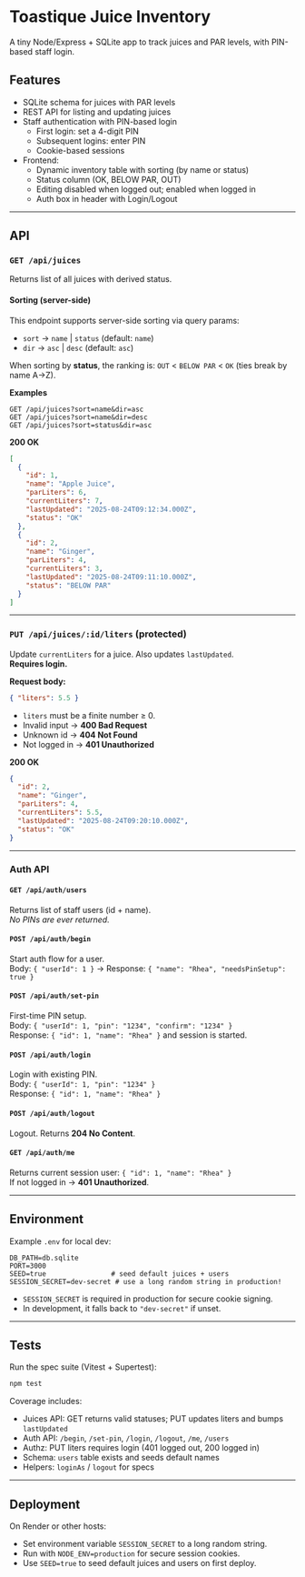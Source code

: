 # Toastique Juice Inventory

A tiny Node/Express + SQLite app to track juices and PAR levels, with PIN-based staff login.

## Features
- SQLite schema for juices with PAR levels
- REST API for listing and updating juices
- Staff authentication with PIN-based login
  - First login: set a 4-digit PIN
  - Subsequent logins: enter PIN
  - Cookie-based sessions
- Frontend:
  - Dynamic inventory table with sorting (by name or status)
  - Status column (OK, BELOW PAR, OUT)
  - Editing disabled when logged out; enabled when logged in
  - Auth box in header with Login/Logout

---

## API

### `GET /api/juices`

Returns list of all juices with derived status.

#### Sorting (server-side)
This endpoint supports server-side sorting via query params:

- `sort` → `name` | `status` (default: `name`)
- `dir`  → `asc`  | `desc`   (default: `asc`)

When sorting by **status**, the ranking is:
`OUT` < `BELOW PAR` < `OK` (ties break by name A→Z).

**Examples**
```
GET /api/juices?sort=name&dir=asc
GET /api/juices?sort=name&dir=desc
GET /api/juices?sort=status&dir=asc
```

**200 OK**
```json
[
  {
    "id": 1,
    "name": "Apple Juice",
    "parLiters": 6,
    "currentLiters": 7,
    "lastUpdated": "2025-08-24T09:12:34.000Z",
    "status": "OK"
  },
  {
    "id": 2,
    "name": "Ginger",
    "parLiters": 4,
    "currentLiters": 3,
    "lastUpdated": "2025-08-24T09:11:10.000Z",
    "status": "BELOW PAR"
  }
]
```

---

### `PUT /api/juices/:id/liters` (protected)

Update `currentLiters` for a juice. Also updates `lastUpdated`.  
**Requires login.**

**Request body:**
```json
{ "liters": 5.5 }
```

- `liters` must be a finite number ≥ 0.  
- Invalid input → **400 Bad Request**  
- Unknown id → **404 Not Found**  
- Not logged in → **401 Unauthorized**

**200 OK**
```json
{
  "id": 2,
  "name": "Ginger",
  "parLiters": 4,
  "currentLiters": 5.5,
  "lastUpdated": "2025-08-24T09:20:10.000Z",
  "status": "OK"
}
```

---

### Auth API

#### `GET /api/auth/users`
Returns list of staff users (id + name).  
_No PINs are ever returned._

#### `POST /api/auth/begin`
Start auth flow for a user.  
Body: `{ "userId": 1 }` → Response: `{ "name": "Rhea", "needsPinSetup": true }`

#### `POST /api/auth/set-pin`
First-time PIN setup.  
Body: `{ "userId": 1, "pin": "1234", "confirm": "1234" }`  
Response: `{ "id": 1, "name": "Rhea" }` and session is started.

#### `POST /api/auth/login`
Login with existing PIN.  
Body: `{ "userId": 1, "pin": "1234" }`  
Response: `{ "id": 1, "name": "Rhea" }`

#### `POST /api/auth/logout`
Logout. Returns **204 No Content**.

#### `GET /api/auth/me`
Returns current session user: `{ "id": 1, "name": "Rhea" }`  
If not logged in → **401 Unauthorized**.

---

## Environment

Example `.env` for local dev:

```
DB_PATH=db.sqlite
PORT=3000
SEED=true                # seed default juices + users
SESSION_SECRET=dev-secret # use a long random string in production!
```

- `SESSION_SECRET` is required in production for secure cookie signing.  
- In development, it falls back to `"dev-secret"` if unset.

---

## Tests

Run the spec suite (Vitest + Supertest):

```bash
npm test
```

Coverage includes:
- Juices API: GET returns valid statuses; PUT updates liters and bumps `lastUpdated`
- Auth API: `/begin`, `/set-pin`, `/login`, `/logout`, `/me`, `/users`
- Authz: PUT liters requires login (401 logged out, 200 logged in)
- Schema: `users` table exists and seeds default names
- Helpers: `loginAs` / `logout` for specs

---

## Deployment

On Render or other hosts:
- Set environment variable `SESSION_SECRET` to a long random string.
- Run with `NODE_ENV=production` for secure session cookies.
- Use `SEED=true` to seed default juices and users on first deploy.
